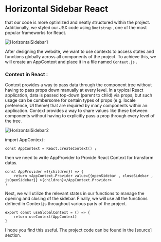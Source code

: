 # Horizontal Sidebar React

that our code is more optimized and neatly structured within the project. Additionally, we styled our JSX code using `Bootstrap` , one of the most popular frameworks for React.

![HorizontalSidebar1](https://github.com/user-attachments/assets/0f8d5ff2-ee46-409b-a8b8-c617b3e79e84)

After designing the website, we want to use contexts to access states and functions globally across all components of the project. To achieve this, we will create an AppContext and place it in a file named `Context.js` .

### Context in React : 
Context provides a way to pass data through the component tree without having to pass props down manually at every level.
In a typical React application, data is passed top-down (parent to child) via props, but such usage can be cumbersome for certain types of props (e.g. locale preference, UI theme) that are required by many components within an application. Context provides a way to share values like these between components without having to explicitly pass a prop through every level of the tree.

![HorizontalSidebar2](https://github.com/user-attachments/assets/cd635f73-4bb1-4264-bf42-3b60e7bffacc)

import AppContext : 
```
const AppContext = React.createContext() ;

```
then we need to write AppProvider to Provide React Context for transform datas.

```
const AppProvider =({children}) => {
    return <AppContext.Provider value={{openSidebar , closeSidebar , isOpenSidebar}} >{children}</AppContext.Provider>
}
```


Next, we will utilize the relevant states in our functions to manage the opening and closing of the sidebar. Finally, we will use all the functions defined in Context.js throughout various parts of the project.

```
export const useGlobalContext = () => {
    return useContext(AppContext)
}
```

I hope you find this useful. The project code can be found in the [source] section.
